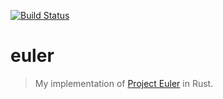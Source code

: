 [![Build Status][build-img]][build-url]

# euler

> My implementation of [Project Euler][project-euler-url] in Rust.

[build-img]: https://travis-ci.com/janbaudisch/euler.svg?branch=master
[build-url]: https://travis-ci.com/janbaudisch/euler
[project-euler-url]: https://projecteuler.net
